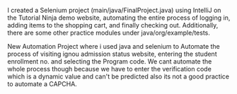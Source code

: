 I created a Selenium project (main/java/FinalProject.java) using IntelliJ on the Tutorial Ninja demo website, automating the entire process of logging in, adding items to the shopping cart, and finally checking out. Additionally, there are some other practice modules under java/org/example/tests.

New Automation Project where i used java and selenium to Automate the process of visiting ignou admission status website, entering the student enrollment no. and selecting the Program code. We cant automate the whole process though because we have to enter the verification code which is a dynamic value and can't be predicted also its not a good practice to automate a CAPCHA.
